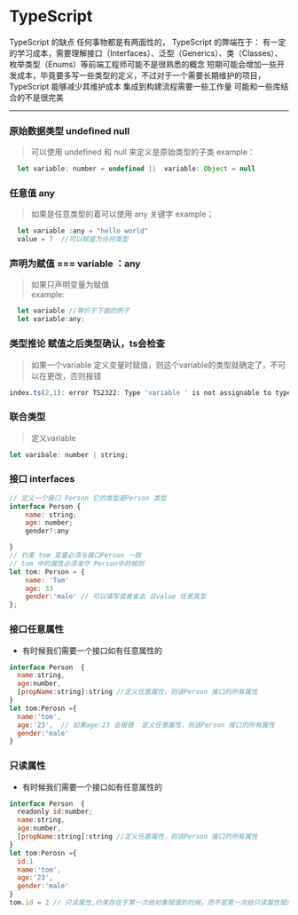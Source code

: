 # TypeScript  
TypeScript 的缺点
任何事物都是有两面性的， TypeScript 的弊端在于：
有一定的学习成本，需要理解接口（Interfaces）、泛型（Generics）、类（Classes）、枚举类型（Enums）等前端工程师可能不是很熟悉的概念
短期可能会增加一些开发成本，毕竟要多写一些类型的定义，不过对于一个需要长期维护的项目，TypeScript 能够减少其维护成本
集成到构建流程需要一些工作量
可能和一些库结合的不是很完美
***
### 原始数据类型 undefined null
> 可以使用 undefined 和 null  来定义是原始类型的子类
example： 
```js
  let variable: number = undefined ||  variable: Object = null
```
### 任意值 any
> 如果是任意类型的着可以使用 any 关键字
example；
```js
  let variable :any = "hello world" 
  value = 7  //可以赋值为任何类型
```
### 声明为赋值 === variable ：any
> 如果只声明变量为赋值  
example:
```js
  let variable //等价于下面的例子
  let variable:any;

```
### 类型推论  赋值之后类型确认，ts会检查
> 如果一个variable 定义变量时赋值，则这个variable的类型就确定了，不可以在更改，否则报错
```js
index.ts(2,1): error TS2322: Type 'variable ' is not assignable to type 'string || number'.
```
### 联合类型

> 定义variable 
```js
let varibale: number | string;
```

### 接口 interfaces
```js
// 定义一个接口 Person 它的类型是Person 类型
interface Person {
    name: string;
    age: number;
    gender?:any

}
// 约束 tom 变量必须与接口Person 一致
// tom 中的属性必须准守 Person中的规则
let tom: Person = {
    name: 'Tom'
    age: 33
    gender:'male' // 可以填写或者省去 且value 任意类型
};
```

### 接口任意属性
* 有时候我们需要一个接口如有任意属性的
```js
interface Person  {
  name:string,
  age:number,
  [propName:string]:string //定义任意属性，则该Person 接口的所有属性
}
let tom:Perosn ={
  name:'tom',
  age:'23',  // 如果age:23 会报错  定义任意属性，则该Person 接口的所有属性
  gender:'male'
}
```
### 只读属性
* 有时候我们需要一个接口如有任意属性的
```js
interface Person  {
  readonly id:number;
  name:string,
  age:number,
  [propName:string]:string //定义任意属性，则该Person 接口的所有属性
}
let tom:Perosn ={
  id:1 
  name:'tom',
  age:'23',  
  gender:'male'
}
tom.id = 2 // 只读属性,约束存在于第一次给对象赋值的时候，而不是第一次给只读属性赋值的时候
```